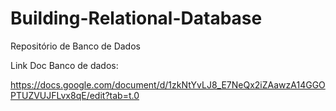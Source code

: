 # Building-Relational-Database
Repositório de Banco de Dados

Link Doc Banco de dados:

https://docs.google.com/document/d/1zkNtYvLJ8_E7NeQx2iZAawzA14GGOPTUZVUJFLvx8qE/edit?tab=t.0

